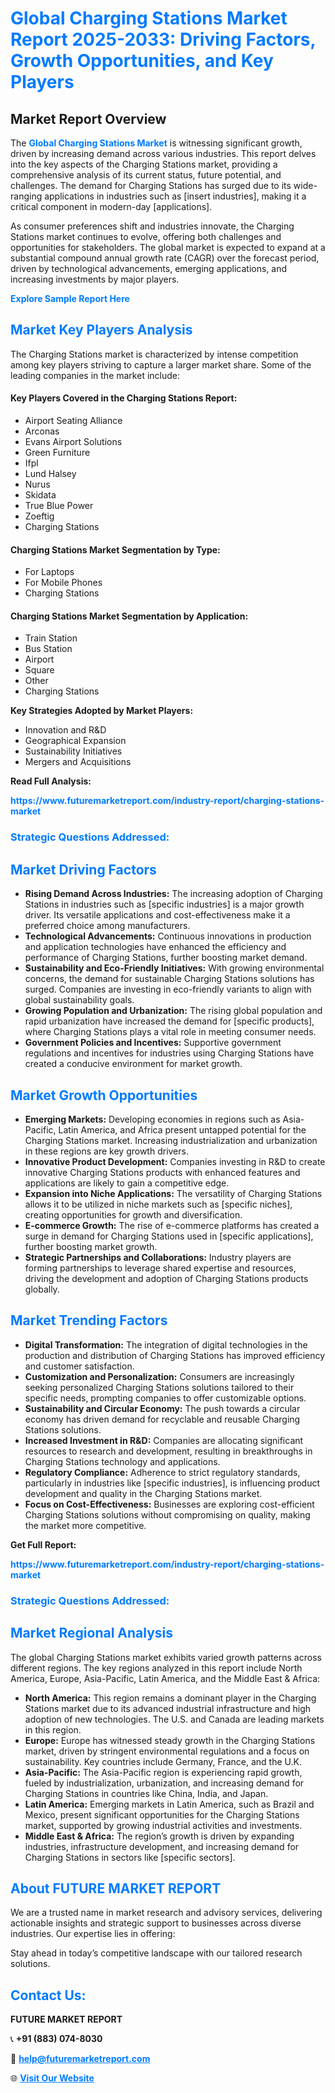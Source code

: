 <h1 style="color: #007BFF;">Global Charging Stations Market Report 2025-2033: Driving Factors, Growth Opportunities, and Key Players</h1>

<section id="overview">
<h2>Market Report Overview</h2>
<p>The <a href="https://www.futuremarketreport.com/industry-report/charging-stations-market" style="color: #007BFF; text-decoration: none;"><strong>Global Charging Stations Market</strong></a> is witnessing significant growth, driven by increasing demand across various industries. This report delves into the key aspects of the Charging Stations market, providing a comprehensive analysis of its current status, future potential, and challenges. The demand for Charging Stations has surged due to its wide-ranging applications in industries such as [insert industries], making it a critical component in modern-day [applications].</p>
<p>As consumer preferences shift and industries innovate, the Charging Stations market continues to evolve, offering both challenges and opportunities for stakeholders. The global market is expected to expand at a substantial compound annual growth rate (CAGR) over the forecast period, driven by technological advancements, emerging applications, and increasing investments by major players.</p>
</section>

<section id="overview">
<p><a href="https://www.futuremarketreport.com/request-sample/reportId=106644" style="color: #007BFF; text-decoration: none;"><strong>Explore Sample Report Here</strong></a></p>
</section>

<section id="key-players">
<h2 style="color: #007BFF;">Market Key Players Analysis</h2>
<p>The Charging Stations market is characterized by intense competition among key players striving to capture a larger market share. Some of the leading companies in the market include:</p>
<h4>Key Players Covered in the Charging Stations Report:</h4>
<ul><li>Airport Seating Alliance</li><li>Arconas</li><li>Evans Airport Solutions</li><li>Green Furniture</li><li>Ifpl</li><li>Lund Halsey</li><li>Nurus</li><li>Skidata</li><li>True Blue Power</li><li>Zoeftig</li><li>Charging Stations</li></ul>
<h4>Charging Stations Market Segmentation by Type:</h4>
<ul><li>For Laptops</li><li>For Mobile Phones</li><li>Charging Stations</li></ul>

<h4>Charging Stations Market Segmentation by Application:</h4>
<ul><li>Train Station</li><li>Bus Station</li><li>Airport</li><li>Square</li><li>Other</li><li>Charging Stations</li></ul>
<p><strong>Key Strategies Adopted by Market Players:</strong></p>
<ul>
<li>Innovation and R&D</li>
<li>Geographical Expansion</li>
<li>Sustainability Initiatives</li>
<li>Mergers and Acquisitions</li>
</ul>
</section>

<section>
<p><strong>Read Full Analysis: </strong></p><a href="https://www.futuremarketreport.com/industry-report/charging-stations-market" style="color: #007BFF; text-decoration: none;"><strong>https://www.futuremarketreport.com/industry-report/charging-stations-market</strong></a>
<h3 style="color: #007BFF;">Strategic Questions Addressed:</h3>
</section>

<section id="driving-factors">
<h2 style="color: #007BFF;">Market Driving Factors</h2>
<ul>
<li><strong>Rising Demand Across Industries:</strong> The increasing adoption of Charging Stations in industries such as [specific industries] is a major growth driver. Its versatile applications and cost-effectiveness make it a preferred choice among manufacturers.</li>
<li><strong>Technological Advancements:</strong> Continuous innovations in production and application technologies have enhanced the efficiency and performance of Charging Stations, further boosting market demand.</li>
<li><strong>Sustainability and Eco-Friendly Initiatives:</strong> With growing environmental concerns, the demand for sustainable Charging Stations solutions has surged. Companies are investing in eco-friendly variants to align with global sustainability goals.</li>
<li><strong>Growing Population and Urbanization:</strong> The rising global population and rapid urbanization have increased the demand for [specific products], where Charging Stations plays a vital role in meeting consumer needs.</li>
<li><strong>Government Policies and Incentives:</strong> Supportive government regulations and incentives for industries using Charging Stations have created a conducive environment for market growth.</li>
</ul>
</section>

<section id="growth-opportunities">
<h2 style="color: #007BFF;">Market Growth Opportunities</h2>
<ul>
<li><strong>Emerging Markets:</strong> Developing economies in regions such as Asia-Pacific, Latin America, and Africa present untapped potential for the Charging Stations market. Increasing industrialization and urbanization in these regions are key growth drivers.</li>
<li><strong>Innovative Product Development:</strong> Companies investing in R&D to create innovative Charging Stations products with enhanced features and applications are likely to gain a competitive edge.</li>
<li><strong>Expansion into Niche Applications:</strong> The versatility of Charging Stations allows it to be utilized in niche markets such as [specific niches], creating opportunities for growth and diversification.</li>
<li><strong>E-commerce Growth:</strong> The rise of e-commerce platforms has created a surge in demand for Charging Stations used in [specific applications], further boosting market growth.</li>
<li><strong>Strategic Partnerships and Collaborations:</strong> Industry players are forming partnerships to leverage shared expertise and resources, driving the development and adoption of Charging Stations products globally.</li>
</ul>
</section>

<section id="trending-factors">
<h2 style="color: #007BFF;">Market Trending Factors</h2>
<ul>
<li><strong>Digital Transformation:</strong> The integration of digital technologies in the production and distribution of Charging Stations has improved efficiency and customer satisfaction.</li>
<li><strong>Customization and Personalization:</strong> Consumers are increasingly seeking personalized Charging Stations solutions tailored to their specific needs, prompting companies to offer customizable options.</li>
<li><strong>Sustainability and Circular Economy:</strong> The push towards a circular economy has driven demand for recyclable and reusable Charging Stations solutions.</li>
<li><strong>Increased Investment in R&D:</strong> Companies are allocating significant resources to research and development, resulting in breakthroughs in Charging Stations technology and applications.</li>
<li><strong>Regulatory Compliance:</strong> Adherence to strict regulatory standards, particularly in industries like [specific industries], is influencing product development and quality in the Charging Stations market.</li>
<li><strong>Focus on Cost-Effectiveness:</strong> Businesses are exploring cost-efficient Charging Stations solutions without compromising on quality, making the market more competitive.</li>
</ul>
</section>

<section>
<p><strong>Get Full Report: </strong></p><a href="https://www.futuremarketreport.com/industry-report/charging-stations-market" style="color: #007BFF; text-decoration: none;"><strong>https://www.futuremarketreport.com/industry-report/charging-stations-market</strong></a>
<h3 style="color: #007BFF;">Strategic Questions Addressed:</h3>
</section>


<section id="regional-analysis">
<h2 style="color: #007BFF;">Market Regional Analysis</h2>
<p>The global Charging Stations market exhibits varied growth patterns across different regions. The key regions analyzed in this report include North America, Europe, Asia-Pacific, Latin America, and the Middle East & Africa:</p>
<ul>
<li><strong>North America:</strong> This region remains a dominant player in the Charging Stations market due to its advanced industrial infrastructure and high adoption of new technologies. The U.S. and Canada are leading markets in this region.</li>
<li><strong>Europe:</strong> Europe has witnessed steady growth in the Charging Stations market, driven by stringent environmental regulations and a focus on sustainability. Key countries include Germany, France, and the U.K.</li>
<li><strong>Asia-Pacific:</strong> The Asia-Pacific region is experiencing rapid growth, fueled by industrialization, urbanization, and increasing demand for Charging Stations in countries like China, India, and Japan.</li>
<li><strong>Latin America:</strong> Emerging markets in Latin America, such as Brazil and Mexico, present significant opportunities for the Charging Stations market, supported by growing industrial activities and investments.</li>
<li><strong>Middle East & Africa:</strong> The region’s growth is driven by expanding industries, infrastructure development, and increasing demand for Charging Stations in sectors like [specific sectors].</li>
</ul>
</section>

<footer>
<h2 style="color: #007BFF;">About FUTURE MARKET REPORT</h2>
<p>We are a trusted name in market research and advisory services, delivering actionable insights and strategic support to businesses across diverse industries. Our expertise lies in offering:</p>

<p>Stay ahead in today’s competitive landscape with our tailored research solutions.</p>

<h2 style="color: #007BFF;">Contact Us:</h2>
<p><strong>FUTURE MARKET REPORT</strong></p>
<p>📞 <strong>+91 (883) 074-8030</strong></p>
<p>📧 <strong><a href="mailto:help@futuremarketreport.com" style="color: #007BFF;">help@futuremarketreport.com</a></strong></p>
<p>🌐 <strong><a href="https://www.futuremarketreport.com/" style="color: #007BFF;">Visit Our Website</a></strong></p>
</footer>